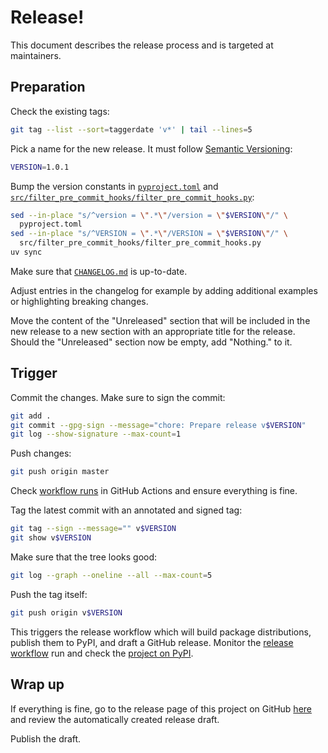 # Release!

This document describes the release process and is targeted at maintainers.

## Preparation

Check the existing tags:

```sh
git tag --list --sort=taggerdate 'v*' | tail --lines=5
```

Pick a name for the new release. It must follow
[Semantic Versioning](https://semver.org):

```sh
VERSION=1.0.1
```

Bump the version constants in [`pyproject.toml`](./pyproject.toml) and
[`src/filter_pre_commit_hooks/filter_pre_commit_hooks.py`](./src/filter_pre_commit_hooks/filter_pre_commit_hooks.py):

```sh
sed --in-place "s/^version = \".*\"/version = \"$VERSION\"/" \
  pyproject.toml
sed --in-place "s/^VERSION = \".*\"/VERSION = \"$VERSION\"/" \
  src/filter_pre_commit_hooks/filter_pre_commit_hooks.py
uv sync
```

Make sure that [`CHANGELOG.md`](./CHANGELOG.md) is up-to-date.

Adjust entries in the changelog for example by adding additional examples or
highlighting breaking changes.

Move the content of the "Unreleased" section that will be included in the new
release to a new section with an appropriate title for the release. Should the
"Unreleased" section now be empty, add "Nothing." to it.

## Trigger

Commit the changes. Make sure to sign the commit:

```sh
git add .
git commit --gpg-sign --message="chore: Prepare release v$VERSION"
git log --show-signature --max-count=1
```

Push changes:

```sh
git push origin master
```

Check
[workflow runs](https://github.com/trallnag/filter-pre-commit-hooks/actions?query=branch%3Amaster)
in GitHub Actions and ensure everything is fine.

Tag the latest commit with an annotated and signed tag:

```sh
git tag --sign --message="" v$VERSION
git show v$VERSION
```

Make sure that the tree looks good:

```sh
git log --graph --oneline --all --max-count=5
```

Push the tag itself:

```sh
git push origin v$VERSION
```

This triggers the release workflow which will build package distributions,
publish them to PyPI, and draft a GitHub release. Monitor the
[release workflow](https://github.com/trallnag/filter-pre-commit-hooks/actions/workflows/release.yaml)
run and check the
[project on PyPI](https://pypi.org/project/filter-pre-commit-hooks/).

## Wrap up

If everything is fine, go to the release page of this project on GitHub
[here](https://github.com/trallnag/filter-pre-commit-hooks/releases) and review
the automatically created release draft.

Publish the draft.
